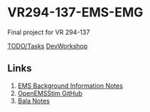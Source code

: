 # VR294-137-EMS-EMG
Final project for VR 294-137

[TODO/Tasks](https://paper.dropbox.com/doc/TODO-Tasks--AmL2s1ZOtNaM4jYT~W9y6rJIAg-r5TgRV2l9HfwUSImXR3Ta)
[DevWorkshop](https://docs.google.com/presentation/d/1uA7DJ721k_3aIFCz0J_2lDHB5RPp09n2CT3_5SNLv3E/edit?usp=sharing)

## Links
1. [EMS Background Information Notes](https://paper.dropbox.com/doc/EMS-Notes--AmIprT4Q56ocQmU_PmWIMt2vAg-KTB4NosuZXYymWsiEstY6)
2. [OpenEMSStim GitHub](https://github.com/PedroLopes/openEMSstim)
3. [Bala Notes]()
